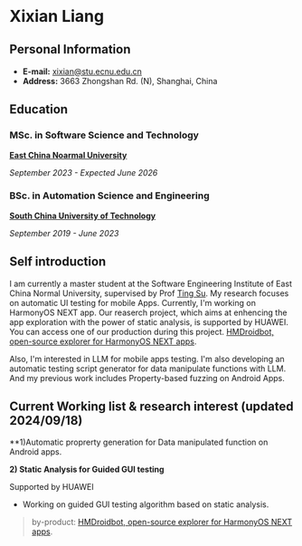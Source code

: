 <header>

<!--
  <<< Author notes: Course header >>>
  Include a 1280×640 image, course title in sentence case, and a concise description in emphasis.
  In your repository settings: enable template repository, add your 1280×640 social image, auto delete head branches.
  Add your open source license, GitHub uses MIT license.
-->


</header>

<!--
  <<< Author notes: Step 4 >>>
  Start this step by acknowledging the previous step.
  Define terms and link to docs.github.com.
  Historic note: previous version checked the file path. Previous version checked the front matter formatting.
-->

# Xixian Liang


## **Personal Information**
- **E-mail:** [xixian@stu.ecnu.edu.cn](mailto:xixian@stu.ecnu.edu.cn)
- **Address:** 3663 Zhongshan Rd. (N), Shanghai, China


## **Education**
### MSc. in Software Science and Technology

**[East China Noarmal University](https://english.ecnu.edu.cn/)**

*September 2023 - Expected June 2026*


### BSc. in Automation Science and Engineering

**[South China University of Technology](https://www.scut.edu.cn/en/)**

*September 2019 - June 2023*


## **Self introduction**
I am currently a master student at the Software Engineering Institute of East China Normal University, supervised by Prof [Ting Su](https://tingsu.github.io/). 
My research focuses on automatic UI testing for mobile Apps. Currently, I'm working on HarmonyOS NEXT app. Our reaserch project, which aims at enhencing the app exploration with the power of static analysis, is supported by HUAWEI. You can access one of our production during this project. [HMDroidbot, open-source explorer for HarmonyOS NEXT apps](https://github.com/XixianLiang/HMDroidbot). 

Also, I'm interested in LLM for mobile apps testing. I'm also developing an automatic testing script generator for data manipulate functions with LLM. And my previous work includes Property-based fuzzing on Android Apps.

## Current Working list & research interest (updated 2024/09/18)
**1)Automatic proprerty generation for Data manipulated function on Android apps.

**2) Static Analysis for Guided GUI testing**

Supported by HUAWEI

- Working on guided GUI testing algorithm based on static analysis.

> by-product:
> [HMDroidbot, open-source explorer for HarmonyOS NEXT apps](https://github.com/XixianLiang/HMDroidbot). 

<footer>

<!--
  <<< Author notes: Footer >>>
  Add a link to get support, GitHub status page, code of conduct, license link.
-->

</footer>
